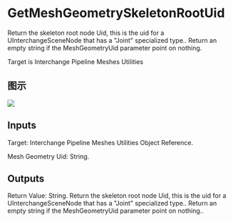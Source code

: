# GetMeshGeometrySkeletonRootUid

Return the skeleton root node Uid, this is the uid for a UInterchangeSceneNode that has a "Joint" specialized type.. Return an empty string if the MeshGeometryUid parameter point on nothing.

Target is Interchange Pipeline Meshes Utilities

## 图示

![]($-20221218-19364412.png)

## Inputs

Target: Interchange Pipeline Meshes Utilities Object Reference.

Mesh Geometry Uid: String.  

## Outputs

Return Value: String. Return the skeleton root node Uid, this is the uid for a UInterchangeSceneNode that has a "Joint" specialized type.. Return an empty string if the MeshGeometryUid parameter point on nothing..

